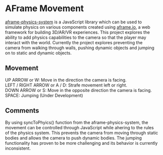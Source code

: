 AFrame Movement
==============

<a href="https://github.com/c-frame/aframe-physics-system" target="_blank">aframe-physics-system</a> is a JavaScript library which can be used to simulate physics on various components created using <a href="https://aframe.io/" target="_blank">
aframe.io</a>, a web framework for building 3D/AR/VR experiences.  This project explores the ability to add physics capabilities to the camera so that the player may interact with the world.  Currently the project explores preventing the camera from 
walking through walls, pushing dynamic objects and jumping on to static and dynamic objects.  

<h2>Movement</h2>
UP ARROW or W: Move in the direction the camera is facing. <br>
LEFT / RIGHT ARROW or A / D: Strafe movement left or right. <br>
DOWN ARROW or S: Move in the opposite direction the camera is facing.<br>
SPACE: Jumping (Under Development)<br>

<h2>Comments</h2>
By using syncToPhyics() function from the aframe-physics-system, the movement can be controlled through JavaScript while ahering to the rules of the physics system.  This prevents the camera from moving through static bodies and allows the camera 
to push dynamic bodies. The jumping functionality has proven to be more challenging and its behavior is currently inconsistent.

